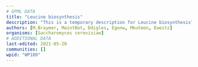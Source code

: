 ```yaml
---
# GPML DATA
title: "Leucine biosynthesis"
description: "This is a temporary description for Leucine biosynthesis"
authors: [M.Braymer, MaintBot, Ddigles, Egonw, Mkutmon, Eweitz]
organisms: [Saccharomyces cerevisiae]
# ADDITIONAL DATA
last-edited: 2021-05-20
communities: []
wpid: "WP180"
---
```

